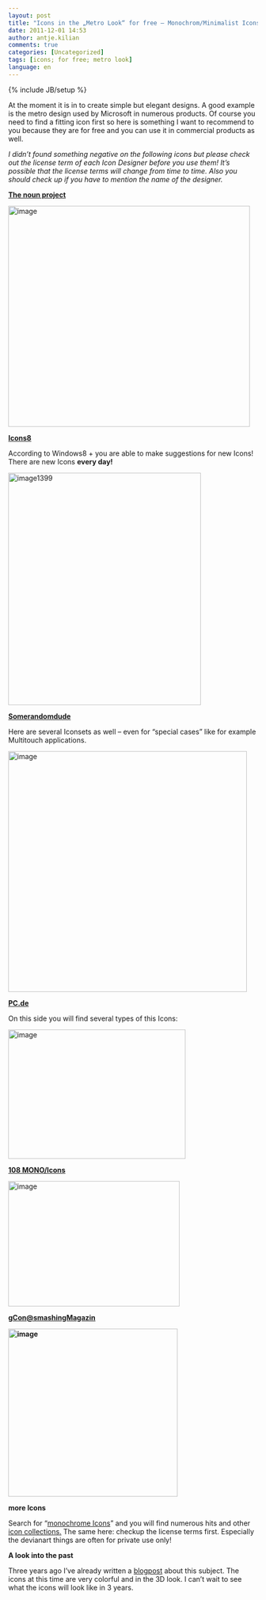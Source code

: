 ```yaml
---
layout: post
title: "Icons in the „Metro Look“ for free – Monochrom/Minimalist Icons"
date: 2011-12-01 14:53
author: antje.kilian
comments: true
categories: [Uncategorized]
tags: [icons; for free; metro look]
language: en
---
```

{% include JB/setup %}
&nbsp;

<strong> </strong>

At the moment it is in to create simple but elegant designs. A good example is the metro design used by Microsoft in numerous products. Of course you need to find a fitting icon first so here is something I want to recommend to you because they are for free and you can use it in commercial products as well.

<em> </em>

<em>I didn’t found something negative on the following icons but please check out the license term of each Icon Designer before you use them! It’s possible that the license terms will change from time to time. Also you should check up if you have to mention the name of the designer.</em>

<strong> </strong>

<strong><a href="http://thenounproject.com/">The noun project</a></strong>

<img style="background-image: none; padding-left: 0px; padding-right: 0px; padding-top: 0px; border: 0px;" title="image" src="{{BASE_PATH}}/assets/wp-images-de/image_thumb580.png" border="0" alt="image" width="488" height="446" />

<strong> </strong>

<strong><a href="http://icons8.com/download-huge-windows8-set/">Icons8</a></strong>

<strong> </strong>

According to Windows8 + you are able to make suggestions for new Icons! There are new Icons <strong>every day!</strong>

<a href="{{BASE_PATH}}/assets/wp-images-en/image1399.png"><img style="background-image: none; padding-left: 0px; padding-right: 0px; display: inline; padding-top: 0px; border: 0px;" title="image1399" src="{{BASE_PATH}}/assets/wp-images-en/image1399_thumb.png" border="0" alt="image1399" width="389" height="469" /></a>

<strong> </strong>

<strong><a href="http://somerandomdude.com/work/iconic/">Somerandomdude</a></strong>

<strong> </strong>

Here are several Iconsets as well – even for “special cases” like for example Multitouch applications.

<img style="background-image: none; padding-left: 0px; padding-right: 0px; padding-top: 0px; border: 0px;" title="image" src="{{BASE_PATH}}/assets/wp-images-de/image_thumb582.png" border="0" alt="image" width="482" height="486" />

<strong><a href="http://pc.de/icons/">PC.de</a></strong>

On this side you will find several types of this Icons:

<img style="background-image: none; padding-left: 0px; padding-right: 0px; padding-top: 0px; border: 0px;" title="image" src="{{BASE_PATH}}/assets/wp-images-de/image_thumb583.png" border="0" alt="image" width="358" height="261" />

<strong><a href="http://www.tutorial9.net/downloads/108-mono-icons-huge-set-of-minimal-icons/">108 MONO/Icons</a></strong>

<img style="background-image: none; padding-left: 0px; padding-right: 0px; padding-top: 0px; border: 0px;" title="image" src="{{BASE_PATH}}/assets/wp-images-de/image_thumb584.png" border="0" alt="image" width="346" height="253" />

<strong><a href="mailto:gCon@smashingMagazin">gCon@smashingMagazin</a></strong>

<strong> <img style="background-image: none; padding-left: 0px; padding-right: 0px; padding-top: 0px; border: 0px;" title="image" src="{{BASE_PATH}}/assets/wp-images-de/image_thumb585.png" border="0" alt="image" width="342" height="339" /></strong>

<strong> </strong>

<strong>more Icons</strong>

<strong> </strong>

Search for “<a href="http://www.google.com/search?gcx=w&amp;sourceid=chrome&amp;ie=UTF-8&amp;q=monochrom+icons">monochrome Icons</a>” and you will find numerous hits and other <a href="http://spyrestudios.com/minimalist-icon-symbol-pictogram-sets/">icon collections.</a> The same here: checkup the license terms first. Especially the devianart things are often for private use only!

<strong> </strong>

<strong>A look into the past</strong>

Three years ago I’ve already written a <a href="http://code-inside.de/blog-in/2008/04/15/icons-icons-icons-for-free/">blogpost</a> about this subject. The icons at this time are very colorful and in the 3D look. I can’t wait to see what the icons will look like in 3 years.
